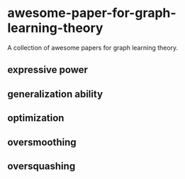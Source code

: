 # awesome-paper-for-graph-learning-theory
A collection of awesome papers for graph learning theory.
## expressive power
## generalization ability
## optimization
## oversmoothing
## oversquashing
